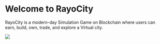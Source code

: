 # Welcome to RayoCity


RayoCity is a modern-day Simulation Game on Blockchain where users can earn, build, own, trade, and explore a Virtual city. 

![](.gitbook/assets/rc\_logo.png)
